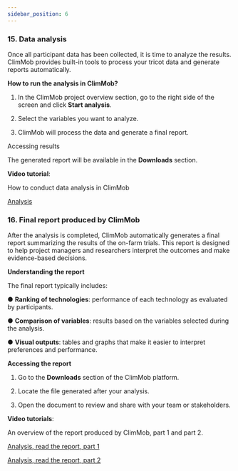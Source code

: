 ```yaml
---
sidebar_position: 6
---
```


### 15. Data analysis

Once all participant data has been collected, it is time to analyze the results. ClimMob provides built-in tools to process your tricot data and generate reports automatically.

**How to run the analysis in ClimMob?** 

1.	In the ClimMob project overview section, go to the right side of the screen and click **Start analysis**.

2.	Select the variables you want to analyze.

3.	ClimMob will process the data and generate a final report.

Accessing results

The generated report will be available in the **Downloads** section.

**Video tutorial**:

How to conduct data analysis in ClimMob

[Analysis](https://www.youtube.com/watch?v=VphlTFyE-XU)

### 16. Final report produced by ClimMob

After the analysis is completed, ClimMob automatically generates a final report summarizing the results of the on-farm trials. This report is designed to help project managers and researchers interpret the outcomes and make evidence-based decisions.

**Understanding the report**

The final report typically includes:

●	**Ranking of technologies**: performance of each technology as evaluated by participants.

●	**Comparison of variables**: results based on the variables selected during the analysis.

●	**Visual outputs**: tables and graphs that make it easier to interpret preferences and performance.

**Accessing the report**

1.	Go to the **Downloads** section of the ClimMob platform.

2.	Locate the file generated after your analysis.

3.	Open the document to review and share with your team or stakeholders.

**Video tutorials**:

An overview of the report produced by ClimMob, part 1 and part 2. 

[Analysis, read the report, part 1](https://www.youtube.com/watch?v=l_2kZLiGbbg) 

[Analysis, read the report, part 2](https://youtu.be/eGjjz22j36Q?si=doarxcQ2YbOERvX8)

